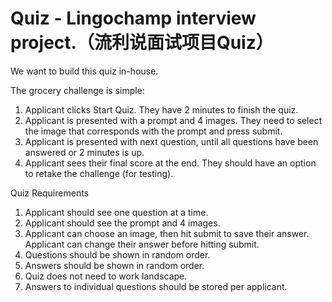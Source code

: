 # Quiz - Lingochamp interview project.（流利说面试项目Quiz）

We want to build this quiz in-house.

The grocery challenge is simple:

1. Applicant clicks Start Quiz. They have 2 minutes to finish the quiz.
2. Applicant is presented with a prompt and 4 images. They need to select the image that corresponds with the prompt and press submit.
3. Applicant is presented with next question, until all questions have been answered or 2 minutes is up.
4. Applicant sees their final score at the end. They should have an option to retake the challenge (for testing).


Quiz Requirements

1. Applicant should see one question at a time.
2. Applicant should see the prompt and 4 images.
3. Applicant can choose an image, then hit submit to save their answer. Applicant can change their answer before hitting submit.
4. Questions should be shown in random order.
5. Answers should be shown in random order.
6. Quiz does not need to work landscape.
7. Answers to individual questions should be stored per applicant.
